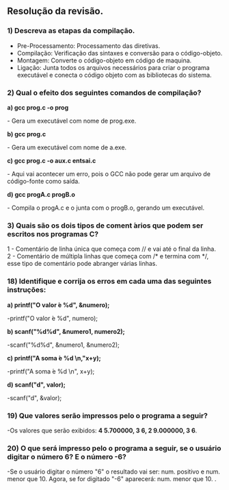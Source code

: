 <h2>Resolução da revisão.</h2>

<h3>1) Descreva as etapas da compilação.</h3>

<ul>
  <li>Pre-Processamento: Processamento das diretivas.</li>
  <li>Compilação: Verificação das sintaxes e conversão para o código-objeto.</li>
  <li>Montagem: Converte o código-objeto em código de maquina.</li>
  <li>Ligação: Junta todos os arquivos necessários para criar o programa executável e conecta o código objeto com as bibliotecas do sistema.</li>
</ul>

<h3>2) Qual o efeito dos seguintes comandos de compilação?</h3>

   <b> a) gcc prog.c -o prog </b>
   <p>- Gera um executável com nome de prog.exe.</p>

   <b> b) gcc prog.c </b>
   <p>- Gera um executável com nome de a.exe.</p>

   <b> c) gcc prog.c -o aux.c entsai.c </b>
   <p>- Aqui vai acontecer um erro, pois o GCC não pode gerar um arquivo de código-fonte como saída.</p> 
   
   <b> d) gcc progA.c progB.o </b>
   <p>- Compila o progA.c e o junta com o progB.o, gerando um executável.</p>

<h3>3) Quais são os dois tipos de coment ́arios que podem ser escritos nos programas C?</h3>
   <p> 1 - Comentário de linha única que começa com // e vai até o final da linha. <br>
	    2 - Comentário de múltipla linhas que começa com /* e termina com */, esse
tipo de comentário pode abranger várias linhas.</p>

   <h3>18) Identifique e corrija os erros em cada uma das seguintes instruções:</h3>
   
   <b> a) printf("O valor  ́e %d", &numero); </b>
   <p> -printf("O valor  ́e %d", numero); </p>

   <b> b) scanf("%d%d", &numero1, numero2); </b>
   <p> -scanf("%d%d", &numero1, &numero2); </p>

   <b> c) printf("A soma  ́e %d \n,"x+y); </b>
   <p> -printf("A soma  ́e %d \n", x+y); </p> 
   
   <b> d) scanf("d", valor); </b>
   <p> -scanf("d", &valor); </p>
   
<h3>19) Que valores serão impressos pelo o programa a seguir?</h3>

<p> -Os valores que serão exibidos: 
<b>4 5.700000, 3 6, 2 9.000000, 3 6</b>. </p>

<h3>20) O que será impresso pelo o programa a seguir, se o usuário digitar o número 6? E o número -6?</h3>

<p> -Se o usuário digitar o número "6" o resultado vai ser: num. positivo e num. menor que 10. Agora, se for digitado "-6" aparecerá: num. menor que 10.
</b>.</p>
